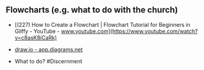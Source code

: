 ## Flowcharts (e.g. what to do with the church)

- [(227) How to Create a Flowchart | Flowchart Tutorial for Beginners in Gliffy - YouTube - www.youtube.com](https://www.youtube.com/watch?v=c8asK8iCaRk)

- [draw.io - app.diagrams.net](https://app.diagrams.net/)

- What to do? #Discernment
